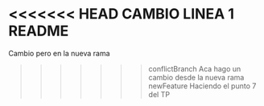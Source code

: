 <<<<<<< HEAD
CAMBIO LINEA 1 README
=======
Cambio pero en la nueva rama
>>>>>>> conflictBranch
Aca hago un cambio desde la nueva rama newFeature
Haciendo el punto 7 del TP